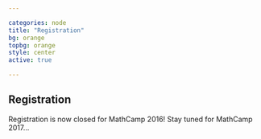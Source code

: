 ```yaml
---

categories: node 
title: "Registration"
bg: orange
topbg: orange
style: center
active: true

---
```


<h2> Registration </h2>

Registration is now closed for MathCamp 2016! Stay tuned for MathCamp 2017...
